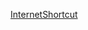 [InternetShortcut](https://www.nasa.gov/smallsat-institute/sst-soa/structures-materials-and-mechanisms)
